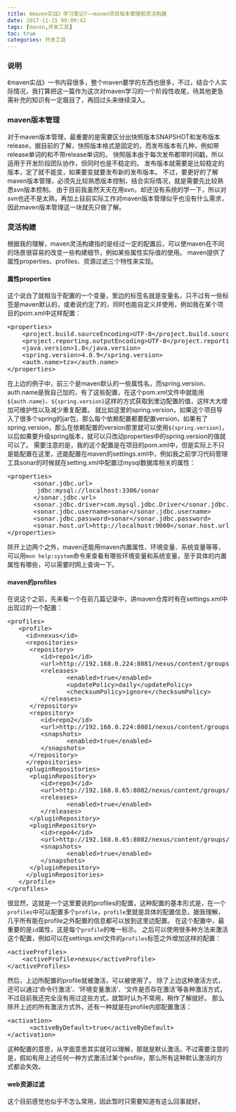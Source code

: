 ```yaml
---
title: 《maven实战》学习笔记7——maven项目版本管理和灵活构建
date: 2017-11-15 09:09:42
tags: [maven,开发工具]
toc: true
categories: 开发工具
---
```

### 说明
《maven实战》一书内容很多，整个maven要学的东西也很多，不过，结合个人实际情况，我打算把这一篇作为这次对maven学习的一个阶段性收尾，待其他更急需补充的知识有一定眉目了，再回过头来继续深入。
<!--more-->
### maven版本管理
对于maven版本管理，最重要的是需要区分出快照版本SNAPSHOT和发布版本release，据目前的了解，快照版本格式是固定的，而发布版本有几种，例如带release单词的和不带release单词的。
快照版本由于每次发布都带时间戳，所以适用于开发阶段团队协作，但同时也是不稳定的。
发布版本就需要是比较稳定的版本，定了就不能变，如果要变就要发布新的发布版本。
不过，要更好的了解maven版本管理，必须先比较熟悉版本控制，结合实际情况，就是需要先比较熟悉svn版本控制。
由于目前我虽然天天在用svn，却还没有系统的学一下，所以对svn也还不是太熟，再加上目前实际工作对maven版本管理似乎也没有什么需求，因此maven版本管理这一块就先只做了解。

### 灵活构建
根据我的理解，maven灵活构建指的是经过一定的配置后，可以使maven在不同的场景很容易的改变一些构建细节，例如某些属性实际值的使用。
maven提供了属性properties、profiles、资源过滤三个特性来实现。

#### 属性properties
这个说白了就相当于配置的一个变量，里边的标签名就是变量名，只不过有一些标签是maven默认的，或者说约定了的，同时也能自定义并使用，例如我在某个项目的pom.xml中这样配置：
<pre>
&lt;properties>
    &lt;project.build.sourceEncoding>UTF-8&lt;/project.build.sourceEncoding>
    &lt;project.reporting.outputEncoding>UTF-8&lt;/project.reporting.outputEncoding>
    &lt;java.version>1.8&lt;/java.version>
    &lt;spring.version>4.0.9&lt;/spring.version>
    &lt;auth.name>tzx&lt;/auth.name>
&lt;/properties>
</pre>
在上边的例子中，前三个是maven默认的一些属性名，而spring.version、auth.name是我自己加的，有了这些配置，在这个pom.xml文件中就能用`${auth.name}`、`${spring.version}`这样的方式获取到里边配置的值，这样大大增加可维护性以及减少重复配置。
就比如这里的spring.version，如果这个项目导入了很多个spring的jar包，那么每个依赖配置都要配置version，如果有了spring.version，那么在依赖配置的version那里就可以使用`${spring.version}`，以后如果要升级spring版本，就可以只改动properties中的spring.version的值就可以了。
需要注意的是，我的这个配置是在项目的pom.xml中，但是实际上不只是能配置在这里，还能配置在maven的settings.xml中，例如我之前学习代码管理工具sonar的时候就在setting.xml中配置过mysql数据库相关的属性：
<pre>
&lt;properties>
       &lt;sonar.jdbc.url>
        jdbc:mysql://localhost:3306/sonar
       &lt;/sonar.jdbc.url>
       &lt;sonar.jdbc.driver>com.mysql.jdbc.Driver&lt;/sonar.jdbc.driver>
       &lt;sonar.jdbc.username>sonar&lt;/sonar.jdbc.username>
       &lt;sonar.jdbc.password>sonar&lt;/sonar.jdbc.password>
       &lt;sonar.host.url>http://localhost:9000&lt;/sonar.host.url>
&lt;/properties>
</pre>
除开上边两个之外，maven还能用maven内置属性、环境变量、系统变量等等，可以用`mvn help:system`命令来查看有哪些环境变量和系统变量，至于具体的内置属性有哪些，可以需要时网上查询一下。

#### maven的profiles
在说这个之前，先来看一个在前几篇记录中，讲maven仓库时有在settings.xml中出现过的一个配置：
<pre>
&lt;profiles>
   &lt;profile>
     &lt;id>nexus&lt;/id>
     &lt;repositories>
	  &lt;repository>
	     &lt;id>repo1&lt;/id>
	     &lt;url>http://192.168.0.224:8081/nexus/content/groups/public&lt;/url>
	     &lt;releases>
                &lt;enabled>true&lt;/enabled>
                &lt;updatePolicy>daily&lt;/updatePolicy>
                &lt;checksumPolicy>ignore&lt;/checksumPolicy>
	     &lt;/releases>
	  &lt;/repository>
	  &lt;repository>
	     &lt;id>repo2&lt;/id>
	     &lt;url>http://192.168.0.224:8081/nexus/content/groups/public-snapshots&lt;/url>	     
	     &lt;snapshots>
                &lt;enabled>true&lt;/enabled>
	     &lt;/snapshots>
	  &lt;/repository>
     &lt;/repositories>
     &lt;pluginRepositories>
	  &lt;pluginRepository>
	     &lt;id>repo3&lt;/id>
	     &lt;url>http://192.168.0.65:8082/nexus/content/groups/public&lt;/url>
	     &lt;releases>
                &lt;enabled>true&lt;/enabled>
	     &lt;/releases>
	  &lt;/pluginRepository>
	  &lt;pluginRepository>
	     &lt;id>repo4&lt;/id>
	     &lt;url>http://192.168.0.65:8082/nexus/content/groups/public-snapshots&lt;/url>
	     &lt;snapshots>
                &lt;enabled>true&lt;/enabled>
	     &lt;/snapshots>
	  &lt;/pluginRepository>
     &lt;/pluginRepositories>
   &lt;/profile>
&lt;/profiles>
</pre>
很显然，这就是一个这里要说的profiles的配置，这种配置的基本形式是，在一个`profiles`中可以配置多个`profile`，`profile`里就是具体的配置信息，据我理解，几乎所有能在profile之外配置的信息都可以放到这里边配置。
在这个配置中，最重要的是`id`属性，这是每个`profile`的唯一标示。
之后可以使用很多种方法来激活这个配置，例如可以在settings.xml文件的`profiles`标签之外增加这样的配置：
<pre>
&lt;activeProfiles>
	&lt;activeProfile>nexus&lt;/activeProfile>
&lt;/activeProfiles>
</pre>
然后，上边所配置的profile就被激活，可以被使用了。
除了上边这种激活方式，还可以通过‘命令行激活’、‘环境变量激活’、‘文件是否存在激活’等各种激活方式，不过目前我还完全没有用过这些方式，就暂时认为不常用，稍作了解就好。
那么除开上述的所有激活方式外，还有一种就是在profile内部配置激活：
<pre>
&lt;activation>
      &lt;activeByDefault>true&lt;/activeByDefault>
&lt;/activation>
</pre>
这种配置的意思，从字面意思其实就可以理解，那就是默认激活。不过需要注意的是，假如有用上述任何一种方式激活过某个profile，那么所有这种默认激活的方式都会失效。

#### web资源过滤
这个目前感觉也似乎不怎么常用，因此暂时只需要知道有这么回事就好。